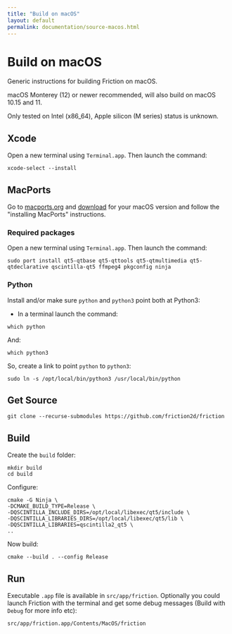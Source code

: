 ```yaml
---
title: "Build on macOS"
layout: default
permalink: documentation/source-macos.html
---
```


# Build on macOS

Generic instructions for building Friction on macOS.

macOS Monterey (12) or newer recommended, will also build on macOS 10.15 and 11.

Only tested on Intel (x86_64), Apple silicon (M series) status is unknown.

## Xcode

Open a new terminal using `Terminal.app`.
Then launch the command:

```
xcode-select --install
```

## MacPorts

Go to [macports.org](https://www.macports.org/) and [download](https://www.macports.org/install.php) for your macOS version and follow the "installing MacPorts" instructions.

### Required packages

Open a new terminal using `Terminal.app`.
Then launch the command:
```
sudo port install qt5-qtbase qt5-qttools qt5-qtmultimedia qt5-qtdeclarative qscintilla-qt5 ffmpeg4 pkgconfig ninja
```

### Python

Install and/or make sure `python` and `python3` point both at Python3:
* In a terminal launch the command:

```
which python
```

And:

```
which python3
```

So, create a link to point `python` to `python3`:

```
sudo ln -s /opt/local/bin/python3 /usr/local/bin/python
```

## Get Source

```
git clone --recurse-submodules https://github.com/friction2d/friction
```

## Build

Create the `build` folder:

```
mkdir build
cd build
```

Configure:

```
cmake -G Ninja \
-DCMAKE_BUILD_TYPE=Release \
-DQSCINTILLA_INCLUDE_DIRS=/opt/local/libexec/qt5/include \
-DQSCINTILLA_LIBRARIES_DIRS=/opt/local/libexec/qt5/lib \
-DQSCINTILLA_LIBRARIES=qscintilla2_qt5 \
..
```

Now build:

```
cmake --build . --config Release
```

## Run

Executable `.app` file is available in `src/app/friction`.
Optionally you could launch Friction with the terminal and get some debug messages (Build with `Debug` for more info etc):

```
src/app/friction.app/Contents/MacOS/friction
```
